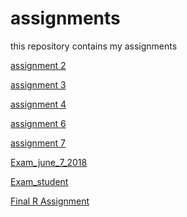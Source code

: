 # assignments
this repository contains my assignments

[assignment 2](https://github.com/thomasheijligers/assignments/blob/master/assignment2.ipynb)

[assignment 3](https://github.com/thomasheijligers/assignments/blob/master/assignment3.ipynb)

[assignment 4](https://github.com/thomasheijligers/assignments/blob/master/assignment4.ipynb)

[assignment 6](https://github.com/thomasheijligers/assignments/blob/master/Graded_assignment1%20(1).ipynb)

[assignment 7](https://github.com/thomasheijligers/assignments/blob/master/Graded_assignment_2%20(1).ipynb)

[Exam_june_7_2018](https://github.com/thomasheijligers/assignments/blob/master/exam_june_7_2018%20(1).ipynb)

[Exam_student](https://github.com/thomasheijligers/assignments/blob/master/Exam_student%20(2).ipynb)

[Final R Assignment](https://github.com/thomasheijligers/assignments/blob/master/exam_1_student.ipynb)

